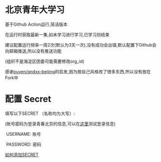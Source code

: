 # 北京青年大学习
基于Github Action运行,简洁版本

在运行时获取最新一集,如未学习进行学习,已学习则结束

建议配置运行频率一周2次(默认为3天一次),没有成功会出错,默认配置下Github会向邮箱推送,所以没有推送功能

(组织不是海淀区团委可能需要修改org_id)

感谢[ouyen/qndxx-beijing](https://github.com/ouyen/qndxx-beijing)的启发,因为按自己风格改了很多东西,所以没有放在Fork中

# 配置 Secret
填写以下SECRET （名称均为大写）: 

(账号密码为登录青春北京的信息,可以在[这里](https://m.bjyouth.net/site/login)测试登录信息) 

​	USERNAME: 账号  

​	PASSWORD: 密码  

[如何添加SECRET](https://docs.github.com/cn/actions/security-guides/encrypted-secrets#creating-encrypted-secrets-for-a-repository)
